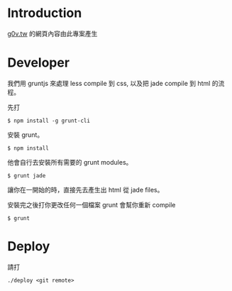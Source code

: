 # Introduction

[g0v.tw](http://g0v.tw) 的網頁內容由此專案產生

# Developer

我們用 gruntjs 來處理 less compile 到 css, 以及把 jade compile 到 html 的流程。

先打

    $ npm install -g grunt-cli

安裝 grunt。

    $ npm install

他會自行去安裝所有需要的 grunt modules。

    $ grunt jade 

讓你在一開始的時，直接先去產生出 html 從 jade files。

安裝完之後打你更改任何一個檔案 grunt 會幫你重新 compile

    $ grunt 


# Deploy

請打

    ./deploy <git remote>